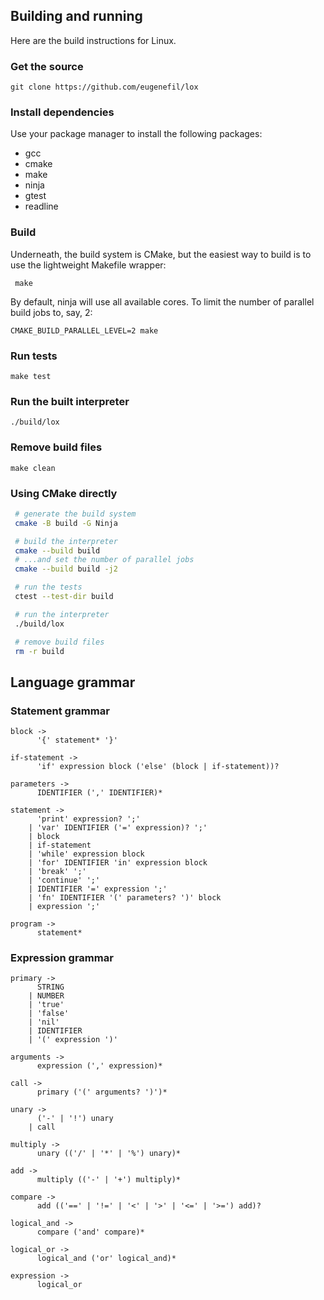 ## Building and running

Here are the build instructions for Linux.

### Get the source

```
git clone https://github.com/eugenefil/lox
```

### Install dependencies

Use your package manager to install the following packages:

- gcc
- cmake
- make
- ninja
- gtest
- readline

### Build

Underneath, the build system is CMake, but the easiest way to build is
to use the lightweight Makefile wrapper:

```
 make
```

By default, ninja will use all available cores. To limit the number of
parallel build jobs to, say, 2:

```
CMAKE_BUILD_PARALLEL_LEVEL=2 make
```

### Run tests

```
make test
```

### Run the built interpreter

```
./build/lox
```

### Remove build files

```
make clean
```

### Using CMake directly

```sh
 # generate the build system
 cmake -B build -G Ninja

 # build the interpreter
 cmake --build build
 # ...and set the number of parallel jobs
 cmake --build build -j2

 # run the tests
 ctest --test-dir build

 # run the interpreter
 ./build/lox

 # remove build files
 rm -r build
```

## Language grammar

### Statement grammar

```
block ->
      '{' statement* '}'

if-statement ->
      'if' expression block ('else' (block | if-statement))?

parameters ->
      IDENTIFIER (',' IDENTIFIER)*

statement ->
      'print' expression? ';'
    | 'var' IDENTIFIER ('=' expression)? ';'
    | block
    | if-statement
    | 'while' expression block
    | 'for' IDENTIFIER 'in' expression block
    | 'break' ';'
    | 'continue' ';'
    | IDENTIFIER '=' expression ';'
    | 'fn' IDENTIFIER '(' parameters? ')' block
    | expression ';'

program ->
      statement*
```

### Expression grammar

```
primary ->
      STRING
    | NUMBER
    | 'true'
    | 'false'
    | 'nil'
    | IDENTIFIER
    | '(' expression ')'

arguments ->
      expression (',' expression)*

call ->
      primary ('(' arguments? ')')*

unary ->
      ('-' | '!') unary
    | call

multiply ->
      unary (('/' | '*' | '%') unary)*

add ->
      multiply (('-' | '+') multiply)*

compare ->
      add (('==' | '!=' | '<' | '>' | '<=' | '>=') add)?

logical_and ->
      compare ('and' compare)*

logical_or ->
      logical_and ('or' logical_and)*

expression ->
      logical_or
```
